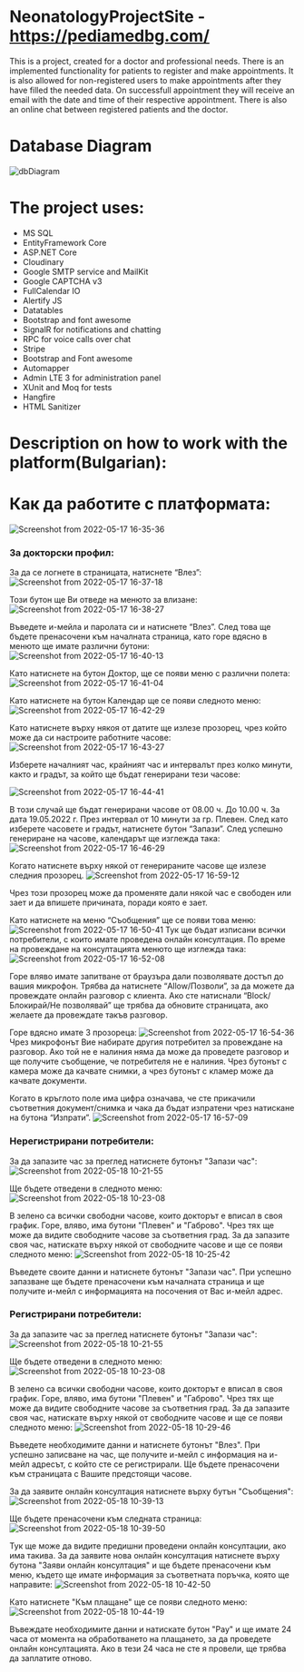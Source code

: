 # NeonatologyProjectSite - https://pediamedbg.com/
This is a project, created for a doctor and professional needs. There is an implemented functionality for patients to register and make appointments. It is also allowed for non-registered users to make appointments after they have filled the needed data. On successfull appointment they will receive an email with the date and time of their respective appointment. There is also an online chat between registered patients and the doctor.
# Database Diagram
![dbDiagram](https://user-images.githubusercontent.com/58532362/168985804-df1b9900-adb8-40d0-bece-58d72270b1b2.png)

# The project uses:
- MS SQL
- EntityFramework Core
- ASP.NET Core
- Cloudinary
- Google SMTP service and MailKit
- Google CAPTCHA v3
- FullCalendar IO
- Alertify JS
- Datatables
- Bootstrap and font awesome
- SignalR for notifications and chatting
- RPC for voice calls over chat
- Stripe
- Bootstrap and Font awesome
- Automapper
- Admin LTE 3 for administration panel
- XUnit and Moq for tests
- Hangfire
- HTML Sanitizer

# Description on how to work with the platform(Bulgarian):

# Как да работите с платформата:
![Screenshot from 2022-05-17 16-35-36](https://user-images.githubusercontent.com/58532362/168978654-4d076a33-1f94-42ff-8e85-80e7d7cdd5fd.png)

### За докторски профил:
За да се логнете в страницата, натиснете “Влез”:
![Screenshot from 2022-05-17 16-37-18](https://user-images.githubusercontent.com/58532362/168978870-a189021a-15b5-42fe-90c0-1b2c25f22763.png)

Този бутон ще Ви отведе на менюто за влизане:
![Screenshot from 2022-05-17 16-38-27](https://user-images.githubusercontent.com/58532362/168979136-97a68118-adc1-4081-9a0a-ff41b8166986.png)

Въведете и-мейла и паролата си и натиснете “Влез”. След това ще бъдете пренасочени към началната страница, като горе вдясно в менюто ще имате различни бутони:
![Screenshot from 2022-05-17 16-40-13](https://user-images.githubusercontent.com/58532362/168979142-cf68e6bd-e685-4365-a2cb-24ac00d7a851.png)

Като натиснете на бутон Доктор, ще се появи меню с различни полета:
![Screenshot from 2022-05-17 16-41-04](https://user-images.githubusercontent.com/58532362/168979148-da7ec50d-d7fb-4ee2-b8b1-759ff98967af.png)

Като натиснете на бутон Календар ще се появи следното меню:
![Screenshot from 2022-05-17 16-42-29](https://user-images.githubusercontent.com/58532362/168979155-e2acda07-287d-4d40-b23c-9560f5f19856.png)

Като натиснете върху някоя от датите ще излезе прозорец, чрез който може да си настроите работните часове:
![Screenshot from 2022-05-17 16-43-27](https://user-images.githubusercontent.com/58532362/168979164-e5162d9f-2fb2-4847-9be0-e8c39b084e24.png)

Изберете началният час, крайният час и интервалът през колко  минути, както и градът, за който ще бъдат генерирани тези часове:

![Screenshot from 2022-05-17 16-44-41](https://user-images.githubusercontent.com/58532362/168979165-6d1f3303-308a-417f-8963-30d76dc29dec.png)

В този случай ще бъдат генерирани часове от 08.00 ч. До 10.00 ч. За дата 19.05.2022 г. През интервал от 10 минути за гр. Плевен. 
След като изберете часовете и градът, натиснете бутон “Запази”. 
След успешно генериране на часове, календарът ще изглежда така: 
![Screenshot from 2022-05-17 16-46-29](https://user-images.githubusercontent.com/58532362/168979168-36624e7d-c750-4449-b96a-1bdd9f62c71a.png)

Когато натиснете върху някой от генерираните часове ще излезе следния прозорец.
![Screenshot from 2022-05-17 16-59-12](https://user-images.githubusercontent.com/58532362/168979186-e00b5901-7109-4cf5-9862-68dcab0c1249.png)

Чрез този прозорец може да променяте дали някой час е свободен или зает и да впишете причината, поради която е зает.

Като натиснете на меню “Съобщения” ще се появи това меню: 
![Screenshot from 2022-05-17 16-50-41](https://user-images.githubusercontent.com/58532362/168979172-0842bd2a-b3d0-4917-b21e-d6f63754e44d.png)
 Тук ще бъдат изписани всички потребители, с които имате проведена онлайн консултация. 
По време на провеждане на консултацията менюто ще изглежда така:
![Screenshot from 2022-05-17 16-52-08](https://user-images.githubusercontent.com/58532362/168979177-1324a147-5e68-4dbc-8d96-b74c9bfcaf8a.png)

Горе вляво имате запитване от браузъра дали позволявате достъп до вашия микрофон. Трябва да натиснете “Allow/Позволи”, за да можете да провеждате онлайн разговор с клиента. Ако сте натиснали “Block/Блокирай/Не позволявай” ще трябва да обновите страницата, ако желаете да провеждате такъв разговор. 

Горе вдясно имате 3 прозореца:
![Screenshot from 2022-05-17 16-54-36](https://user-images.githubusercontent.com/58532362/168979178-e8e3f32b-19e4-4390-9280-a49597bc8c5c.png)
Чрез микрофонът Вие набирате другия потребител за провеждане на разговор. Ако той не е налиния няма да може да проведете разговор и ще получите съобщение, че потребителя не е налиния. Чрез бутонът с камера може да качвате снимки, а чрез бутонът с кламер може да качвате документи. 

Когато в кръглото поле има цифра означава, че сте прикачили съответния документ/снимка и чака да бъдат изпратени чрез натискане на бутона “Изпрати”.
![Screenshot from 2022-05-17 16-57-09](https://user-images.githubusercontent.com/58532362/168979181-bb23e0dc-5fb2-42e5-a9bd-b7ee9292f1b8.png)

### Нерегистрирани потребители:
За да запазите час за преглед натиснете бутонът "Запази час":
![Screenshot from 2022-05-18 10-21-55](https://user-images.githubusercontent.com/58532362/168980985-40828a36-ce65-48b8-865e-e9acf54c50db.png)

Ще бъдете отведени в следното меню:
![Screenshot from 2022-05-18 10-23-08](https://user-images.githubusercontent.com/58532362/168981248-0e5cb13a-d4ab-4286-b6d7-a8eb7735cf77.png)

В зелено са всички свободни часове, които докторът е вписал в своя график. Горе, вляво, има бутони "Плевен" и "Габрово". Чрез тях ще може да видите свободните часове за съответния град.
За да запазите своя час, натискате върху някой от свободните часове и ще се появи следното меню:
![Screenshot from 2022-05-18 10-25-42](https://user-images.githubusercontent.com/58532362/168981734-73df45b3-1352-4aa4-8002-6fc8026de69a.png)

Въведете своите данни и натиснете бутонът "Запази час". При успешно запазване ще бъдете пренасочени към началната страница и ще получите и-мейл с информацията на посочения от Вас и-мейл адрес.

### Регистрирани потребители:
За да запазите час за преглед натиснете бутонът "Запази час":
![Screenshot from 2022-05-18 10-21-55](https://user-images.githubusercontent.com/58532362/168980985-40828a36-ce65-48b8-865e-e9acf54c50db.png)

Ще бъдете отведени в следното меню:
![Screenshot from 2022-05-18 10-23-08](https://user-images.githubusercontent.com/58532362/168981248-0e5cb13a-d4ab-4286-b6d7-a8eb7735cf77.png)

В зелено са всички свободни часове, които докторът е вписал в своя график. Горе, вляво, има бутони "Плевен" и "Габрово". Чрез тях ще може да видите свободните часове за съответния град.
За да запазите своя час, натискате върху някой от свободните часове и ще се появи следното меню:
![Screenshot from 2022-05-18 10-29-46](https://user-images.githubusercontent.com/58532362/168982513-6e01d1fc-4143-4ded-b224-192722e1180d.png)

Въведете необходимите данни и натиснете бутонът "Влез". При успешно записване на час, ще получите и-мейл с информация на и-мейл адресът, с който сте се регистрирали. Ще бъдете пренасочени към страницата с Вашите предстоящи часове.

За да заявите онлайн консултация натиснете върху бутън "Съобщения":
![Screenshot from 2022-05-18 10-39-13](https://user-images.githubusercontent.com/58532362/168984272-b5fb74bf-3769-409c-a53f-e1505a25b8fe.png)

Ще бъдете пренасочени към следната страница:
![Screenshot from 2022-05-18 10-39-50](https://user-images.githubusercontent.com/58532362/168984506-9c2cc0ff-69b9-48da-a8c2-796bf668f57c.png)

Тук ще може да видите предишни проведени онлайн консултации, ако има такива. За да заявите нова онлайн консултация натиснете върху бутона "Заяви онлайн консултация" и ще бъдете пренасочени към меню, където ще имате информация за съответната поръчка, която ще направите:
![Screenshot from 2022-05-18 10-42-50](https://user-images.githubusercontent.com/58532362/168984990-e59c3764-c752-4740-91fd-dd297d9068b9.png)

Като натиснете "Към плащане" ще се появи следното меню:
![Screenshot from 2022-05-18 10-44-19](https://user-images.githubusercontent.com/58532362/168985254-9a0a1a87-f458-4399-a08a-dc49f698ec6b.png)

Въвеждате необходимите данни и натискате бутон "Pay" и ще имате 24 часа от момента на обработването на плащането, за да проведете онлайн консултацията. Ако в тези 24 часа не сте я провели, ще трябва да заплатите отново.
